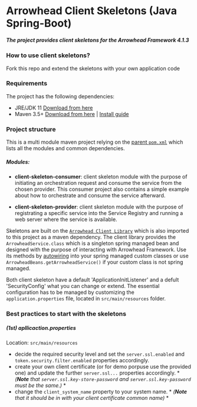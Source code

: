 # Arrowhead Client Skeletons (Java Spring-Boot)
##### The project provides client skeletons for the Arrowhead Framework 4.1.3

### How to use client skeletons?

Fork this repo and extend the skeletons with your own application code

### Requirements

The project has the following dependencies:
* JRE/JDK 11 [Download from here](https://www.oracle.com/technetwork/java/javase/downloads/jdk11-downloads-5066655.html)
* Maven 3.5+ [Download from here](http://maven.apache.org/download.cgi) | [Install guide](https://www.baeldung.com/install-maven-on-windows-linux-mac)

### Project structure

This is a multi module maven project relying on the [parent `pom.xml`](https://github.com/arrowhead-f/client-skeleton-java-spring/blob/master/pom.xml) which lists all the modules and common dependencies.

##### Modules:

* **client-skeleton-consumer**: client skeleton module with the purpose of initiating an orchestration request and consume the service from the chosen provider. This consumer project also contains a simple example about how to orchestrate and consume the service afterward.

* **client-skeleton-provider**: client skeleton module with the purpose of registrating a specific service into the Service Registry and running a web server where the service is available.

Skeletons are built on the [`Arrowhead Client Library`](https://github.com/arrowhead-f/client-library-java-spring) which is also imported to this project as a maven dependency. The client library provides the `ArrowheadService.class` which is a singleton spring managed bean and designed with the purpose of interacting with Arrowhead Framework. Use its methods by [autowiring](https://www.baeldung.com/spring-autowire) into your spring managed custom classes or use `ArrowheadBeans.getArrowheadService()` if your custom class is not spring managed.

Both client skeleton have a default 'ApplicationInitListener' and a defult 'SecurityConfig' what you can change or extend. The essential configuration has to be managed by customizing the `application.properties` file, located in `src/main/resources` folder.

### Best practices to start with the skeletons

##### (1st) apllicaction.properties
Location: `src/main/resources`
* decide the required security level and set the `server.ssl.enabled` and `token.security.filter.enabled` properties accordingly.
* create your own client certificate (or for demo porpuse use the provided one) and update the further `server.ssl...` properties accordingly. * *(**Note** that `server.ssl.key-store-password` and `server.ssl.key-password` must be the same.)* *
* change the `client_system_name` property to your system name. * *(**Note** that it should be in with your client certificate common name)* *
